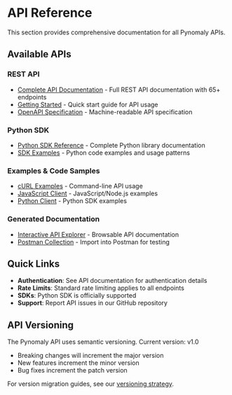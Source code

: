 # API Reference

This section provides comprehensive documentation for all Pynomaly APIs.

## Available APIs

### REST API
- [Complete API Documentation](API_DOCUMENTATION.md) - Full REST API documentation with 65+ endpoints
- [Getting Started](getting-started.md) - Quick start guide for API usage
- [OpenAPI Specification](openapi.json) - Machine-readable API specification

### Python SDK
- [Python SDK Reference](../developer-guides/python-sdk.md) - Complete Python library documentation
- [SDK Examples](examples/python/) - Python code examples and usage patterns

### Examples & Code Samples
- [cURL Examples](examples/curl_examples.sh) - Command-line API usage
- [JavaScript Client](examples/javascript_client.js) - JavaScript/Node.js examples
- [Python Client](examples/python_client.py) - Python SDK examples

### Generated Documentation
- [Interactive API Explorer](generated/index.html) - Browsable API documentation
- [Postman Collection](generated/pynomaly_api.postman_collection.json) - Import into Postman for testing

## Quick Links

- **Authentication**: See API documentation for authentication details
- **Rate Limits**: Standard rate limiting applies to all endpoints
- **SDKs**: Python SDK is officially supported
- **Support**: Report API issues in our GitHub repository

## API Versioning

The Pynomaly API uses semantic versioning. Current version: v1.0

- Breaking changes will increment the major version
- New features increment the minor version  
- Bug fixes increment the patch version

For version migration guides, see our [versioning strategy](generated/versioning_strategy.md).